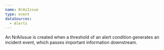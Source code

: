 ```yaml
---
name: NrAiIssue
type: event
dataSources:
  - Alerts
---
```


An NrAiIssue is created when a threshold of an alert condition generates an incident event, which passes important information downstream.